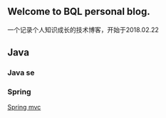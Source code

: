 ## Welcome to BQL personal blog.
一个记录个人知识成长的技术博客，开始于2018.02.22

## Java
### Java se
### Spring
[Spring mvc](Java/Spring/mvc.md)
